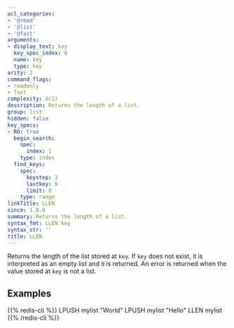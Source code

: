 ```yaml
---
acl_categories:
- '@read'
- '@list'
- '@fast'
arguments:
- display_text: key
  key_spec_index: 0
  name: key
  type: key
arity: 2
command_flags:
- readonly
- fast
complexity: O(1)
description: Returns the length of a list.
group: list
hidden: false
key_specs:
- RO: true
  begin_search:
    spec:
      index: 1
    type: index
  find_keys:
    spec:
      keystep: 1
      lastkey: 0
      limit: 0
    type: range
linkTitle: LLEN
since: 1.0.0
summary: Returns the length of a list.
syntax_fmt: LLEN key
syntax_str: ''
title: LLEN
---
```

Returns the length of the list stored at `key`.
If `key` does not exist, it is interpreted as an empty list and `0` is returned.
An error is returned when the value stored at `key` is not a list.

## Examples

{{% redis-cli %}}
LPUSH mylist "World"
LPUSH mylist "Hello"
LLEN mylist
{{% /redis-cli %}}

